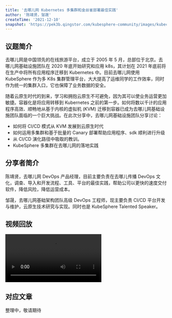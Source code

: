 ```yaml
---
title: '去哪儿网 Kubernetes 多集群和金丝雀部署最佳实践'
author: '陈靖贤，邹晟'
createTime: '2021-12-10'
snapshot: 'https://pek3b.qingstor.com/kubesphere-community/images/kubecon2021-qunar.png '
---
```


## 议题简介

去哪儿网是中国领先的在线旅游平台，成立于 2005 年 5 月，总部位于北京。去哪儿网基础设施团队在 2020 年底开始研究和应用 k8s，其计划在 2021 年底前将在生产中将所有应用程序迁移到 Kubernetes 中。目前去哪儿网使用 KubeSphere 作为多 K8s 集群管理平台，大大提高了运维同学的工作效率，同时作为统一的集群入口，它也保障了业务数据的安全。

随着云原生时代的到来，学习和拥抱云原生不可避免，因为其可以使业务运营更加敏捷。容器化是将应用转移到 Kubernetes 之前的第一步。如何将数以千计的应用程序高效、顺畅地从基于内核的虚拟机 (KVM) 迁移到容器已成为去哪儿网基础设施团队面临的一个巨大挑战。在此次分享中，去哪儿网基础设施团队分享讨论：

- 如何将 CI/CD 模式从 KVM 发展到云原生时代
- 如何运用多集群和基于批量的 Canary 部署帮助应用程序、sdk 顺利进行升级
- 从 CI/CD 演化路径中吸取的教训。
- KubeSphere 多集群在去哪儿网的落地实践

## 分享者简介

陈靖贤，去哪儿网 DevOps 产品经理，目前主要负责在去哪儿传播 DevOps 文化，调查、导入和开发流程、工具、平台的最佳实践，帮助公司以更快的速度交付软件，降低风险，降低运营成本。

邹晟，去哪儿网基础架构团队高级 DevOps 工程师，现主要负责 CI/CD 平台开发与维护，云原生技术研究与实现。同时也是 KubeSphere Talented Speaker。

## 视频回放

<video id="videoPlayer" controls="" preload="true">
  <source src="https://kubesphere-community.pek3b.qingstor.com/videos/KubeCon2021-China-qunar.mp4" type="video/mp4">
</video>

## 对应文章

整理中，敬请期待